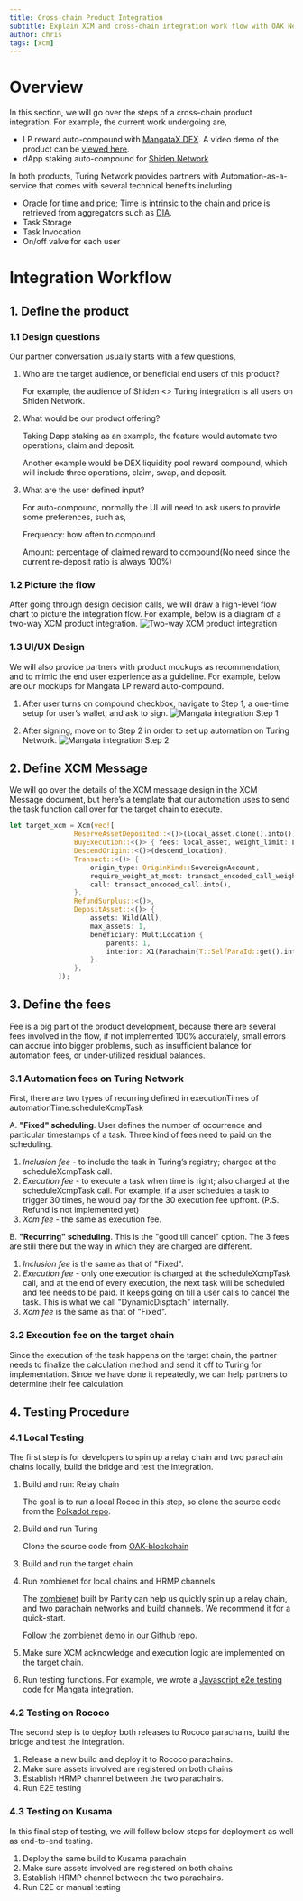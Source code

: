 ```yaml
---
title: Cross-chain Product Integration
subtitle: Explain XCM and cross-chain integration work flow with OAK Network
author: chris
tags: [xcm]
---
```


# Overview
In this section, we will go over the steps of a cross-chain product integration. For example, the current work undergoing are,
- LP reward auto-compound with [MangataX DEX](https://app.mangata.finance/). A video demo of the product can be [viewed here](https://drive.google.com/file/d/1Tv8JEEcJszqdE8KcgtXav6lOkq-xlrA0/view?usp=share_link).
- dApp staking auto-compound for [Shiden Network](https://portal.astar.network/#/astar/dapp-staking/discover)

In both products, Turing Network provides partners with Automation-as-a-service that comes with several technical benefits including
- Oracle for time and price; Time is intrinsic to the chain and price is retrieved from aggregators such as [DIA](https://app.diadata.org/).
- Task Storage
- Task Invocation
- On/off valve for each user


# Integration Workflow
## 1. Define the product
### 1.1 Design questions
Our partner conversation usually starts with a few questions,
1. Who are the target audience, or beneficial end users of this product?
    
    For example, the audience of Shiden <> Turing integration is all users on Shiden Network.
2. What would be our product offering?
    
    Taking Dapp staking as an example, the feature would automate two operations, claim and deposit.

    Another example would be DEX liquidity pool reward compound, which will include three operations, claim, swap, and deposit.
3. What are the user defined input?

    For auto-compound, normally the UI will need to ask users to provide some preferences, such as,
    
    Frequency: how often to compound
    
    Amount: percentage of claimed reward to compound(No need since the current re-deposit ratio is always 100%)

### 1.2 Picture the flow
After going through design decision calls, we will draw a high-level flow chart to picture the integration flow. For example, below is a diagram of a two-way XCM product integration.
![Two-way XCM product integration](../../assets/img/integration-overview/two-way-xcm.png)


### 1.3 UI/UX Design
We will also provide partners with product mockups as recommendation, and to mimic the end user experience as a guideline. For example, below are our mockups for Mangata LP reward auto-compound.

1. After user turns on compound checkbox, navigate to Step 1, a one-time setup for user’s wallet, and ask to sign.
![Mangata integration Step 1](../../assets/img/integration-overview/mangata-step-1.jpg)

1. After signing, move on to Step 2 in order to set up automation on Turing Network.
![Mangata integration Step 2](../../assets/img/integration-overview/mangata-step-2.jpg)

## 2. Define XCM Message
We will go over the details of the XCM message design in the XCM Message document, but here’s a template that our automation uses to send the task function call over for the target chain to execute.
```rust
let target_xcm = Xcm(vec![
				ReserveAssetDeposited::<()>(local_asset.clone().into()),
				BuyExecution::<()> { fees: local_asset, weight_limit: Limited(xcm_weight) },
				DescendOrigin::<()>(descend_location),
				Transact::<()> {
					origin_type: OriginKind::SovereignAccount,
					require_weight_at_most: transact_encoded_call_weight,
					call: transact_encoded_call.into(),
				},
				RefundSurplus::<()>,
				DepositAsset::<()> {
					assets: Wild(All),
					max_assets: 1,
					beneficiary: MultiLocation {
						parents: 1,
						interior: X1(Parachain(T::SelfParaId::get().into())),
					},
				},
			]);
```

## 3. Define the fees
Fee is a big part of the product development, because there are several fees involved in the flow, if not implemented 100% accurately, small errors can accrue into bigger problems, such as insufficient balance for automation fees, or under-utilized residual balances.

### 3.1 Automation fees on Turing Network
First, there are two types of recurring defined in executionTimes of automationTime.scheduleXcmpTask 

A. **"Fixed" scheduling**. User defines the number of occurrence and particular timestamps of a task.
Three kind of fees need to paid on the scheduling.
1. *Inclusion fee* - to include the task in Turing’s registry; charged at the scheduleXcmpTask call. 
2. *Execution fee* - to execute a task when time is right; also charged at the scheduleXcmpTask call. For example, if a user schedules a task to trigger 30 times, he would pay for the 30 execution fee upfront. (P.S. Refund is not implemented yet)
3. *Xcm fee* - the same as execution fee.

B. **"Recurring" scheduling**. This is the "good till cancel" option. The 3 fees are still there but the way in which they are charged are different.
1. *Inclusion fee* is the same as that of "Fixed".
2. *Execution fee* - only one execution is charged at the scheduleXcmpTask call, and at the end of every execution, the next task will be scheduled and fee needs to be paid. It keeps going on till a user calls to cancel the task. This is what we call "DynamicDisptach" internally.
3. *Xcm fee* is the same as that of "Fixed".
### 3.2 Execution fee on the target chain
Since the execution of the task happens on the target chain, the partner needs to finalize the calculation method and send it off to Turing for implementation. Since we have done it repeatedly, we can help partners to determine their fee calculation.

## 4. Testing Procedure
### 4.1 Local Testing
The first step is for developers to spin up a relay chain and two parachain chains locally, build the bridge and test the integration.
1. Build and run: Relay chain

    The goal is to run a local Rococ in this step, so clone the source code from the [Polkadot repo]( https://github.com/paritytech/polkadot).

1. Build and run Turing

    Clone the source code from [OAK-blockchain](https://github.com/OAK-Foundation/OAK-blockchain)

1. Build and run the target chain
1. Run zombienet for local chains and HRMP channels
    
    The [zombienet](https://github.com/paritytech/zombienet) built by Parity can help us quickly spin up a relay chain, and two parachain networks and build channels. We recommend it for a quick-start.
    
    Follow the zombienet demo in [our Github repo](https://github.com/OAK-Foundation/OAK-blockchain/blob/master/README.md#quickstart-run-local-network-with-zombienet).
2. Make sure XCM acknowledge and execution logic are implemented on the target chain.
3. Run testing functions. For example, we wrote a [Javascript e2e testing](https://github.com/OAK-Foundation/xcm-demo) code for Mangata integration.


### 4.2 Testing on Rococo
The second step is to deploy both releases to Rococo parachains, build the bridge and test the integration.
1. Release a new build and deploy it to Rococo parachains.
2. Make sure assets involved are registered on both chains
3. Establish HRMP channel between the two parachains.
4. Run E2E testing

### 4.3 Testing on Kusama
In this final step of testing, we will follow below steps for deployment as well as end-to-end testing.
1. Deploy the same build to Kusama parachain
2. Make sure assets involved are registered on both chains
3. Establish HRMP channel between the two parachains.
4. Run E2E or manual testing
